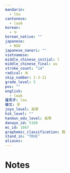 ```yaml
---
mandarin:
  - lòu
cantonese:
  - lau6
korean:
  - 누
korean_native: ""
japanese:
  - ROU
japanese_nanori: ""
vietnamese:
middle_chinese_initial: l
middle_chinese_final: əu
stroke_count: "14"
radical: 水
skip_number: 1-3-11
grade_level: 5
pos: ""
english:
  - leak
羅馬字: lou
韓文: 롯
joyo_level: 高等
hsk_level: ""
hanmun_edu_level: 高等
danayo_id: 5168
mc_id: 1667
graphemic_classification: 屚
stand_in: "TRUE"
aliases:
---
```


# Notes
